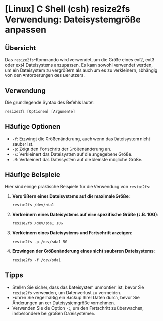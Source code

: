 # [Linux] C Shell (csh) resize2fs Verwendung: Dateisystemgröße anpassen

## Übersicht
Das `resize2fs`-Kommando wird verwendet, um die Größe eines ext2, ext3 oder ext4 Dateisystems anzupassen. Es kann sowohl verwendet werden, um ein Dateisystem zu vergrößern als auch um es zu verkleinern, abhängig von den Anforderungen des Benutzers.

## Verwendung
Die grundlegende Syntax des Befehls lautet:

```csh
resize2fs [Optionen] [Argumente]
```

## Häufige Optionen
- `-f`: Erzwingt die Größenänderung, auch wenn das Dateisystem nicht sauber ist.
- `-p`: Zeigt den Fortschritt der Größenänderung an.
- `-s`: Verkleinert das Dateisystem auf die angegebene Größe.
- `-M`: Verkleinert das Dateisystem auf die kleinste mögliche Größe.

## Häufige Beispiele
Hier sind einige praktische Beispiele für die Verwendung von `resize2fs`:

1. **Vergrößern eines Dateisystems auf die maximale Größe**:
   ```csh
   resize2fs /dev/sda1
   ```

2. **Verkleinern eines Dateisystems auf eine spezifische Größe (z.B. 10G)**:
   ```csh
   resize2fs /dev/sda1 10G
   ```

3. **Verkleinern eines Dateisystems und Fortschritt anzeigen**:
   ```csh
   resize2fs -p /dev/sda1 5G
   ```

4. **Erzwingen der Größenänderung eines nicht sauberen Dateisystems**:
   ```csh
   resize2fs -f /dev/sda1
   ```

## Tipps
- Stellen Sie sicher, dass das Dateisystem unmontiert ist, bevor Sie `resize2fs` verwenden, um Datenverlust zu vermeiden.
- Führen Sie regelmäßig ein Backup Ihrer Daten durch, bevor Sie Änderungen an der Dateisystemgröße vornehmen.
- Verwenden Sie die Option `-p`, um den Fortschritt zu überwachen, insbesondere bei großen Dateisystemen.